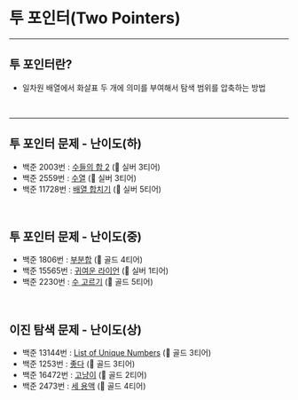# 투 포인터(Two Pointers)

---
## 투 포인터란?
* 일차원 배열에서 화살표 두 개에 의미를 부여해서 탐색 범위를 압축하는 방법
</br>

---
## 투 포인터 문제 - 난이도(하)
* 백준 2003번 : [수들의 합 2](https://www.acmicpc.net/problem/2003) (🥈 실버 3티어)
* 백준 2559번 : [수열](https://www.acmicpc.net/problem/2559) (🥈 실버 3티어)
* 백준 11728번 : [배열 합치기](https://www.acmicpc.net/problem/11728) (🥈 실버 5티어)
</br>

## 투 포인터 문제 - 난이도(중)
* 백준 1806번 : [부분합](https://www.acmicpc.net/problem/1806) (🥇 골드 4티어)
* 백준 15565번 : [귀여운 라이언](https://www.acmicpc.net/problem/15565) (🥈 실버 1티어)
* 백준 2230번 : [수 고르기](https://www.acmicpc.net/problem/2230) (🥇 골드 5티어)
</br>

## 이진 탐색 문제 - 난이도(상)
* 백준 13144번 : [List of Unique Numbers](https://www.acmicpc.net/problem/13144) (🥇 골드 3티어)
* 백준 1253번 : [좋다](https://www.acmicpc.net/problem/1253) (🥇 골드 3티어)
* 백준 16472번 : [고냥이](https://www.acmicpc.net/problem/16472) (🥇 골드 2티어)
* 백준 2473번 : [세 용액](https://www.acmicpc.net/problem/2473) (🥇 골드 4티어)
</br>

